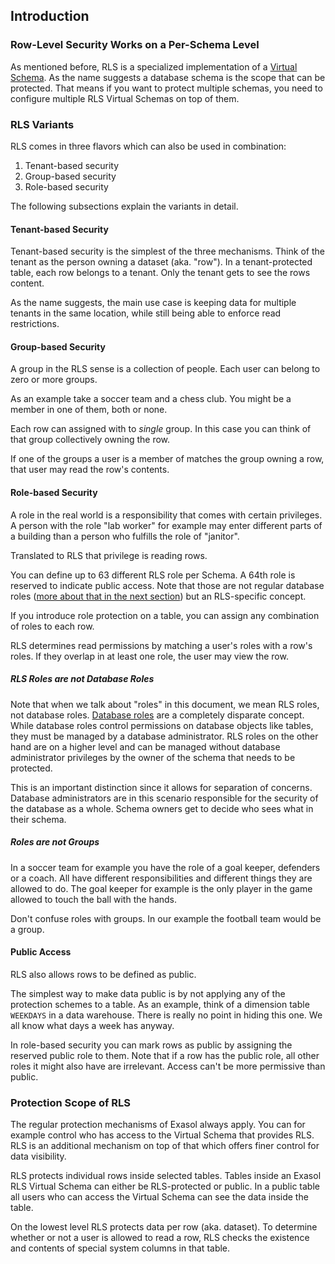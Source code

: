 ## Introduction

### Row-Level Security Works on a Per-Schema Level

As mentioned before, RLS is a specialized implementation of a [Virtual Schema](https://github.com/exasol/virtual-schemas). As the name suggests a database schema is the scope that can be protected. That means if you want to protect multiple schemas, you need to configure multiple RLS Virtual Schemas on top of them.

### RLS Variants

RLS comes in three flavors which can also be used in combination:

1. Tenant-based security
1. Group-based security
1. Role-based security

The following subsections explain the variants in detail.

#### Tenant-based Security

Tenant-based security is the simplest of the three mechanisms. Think of the tenant as the person owning a dataset (aka. "row"). In a tenant-protected table, each row belongs to a tenant. Only the tenant gets to see the rows content.

As the name suggests, the main use case is keeping data for multiple tenants in the same location, while still being able to enforce read restrictions.

#### Group-based Security

A group in the RLS sense is a collection of people. Each user can belong to zero or more groups.

As an example take a soccer team and a chess club. You might be a member in one of them, both or none.

Each row can assigned with to _single_ group. In this case you can think of that group collectively owning the row.

If one of the groups a user is a member of matches the group owning a row, that user may read the row's contents.

#### Role-based Security

A role in the real world is a responsibility that comes with certain privileges. A person with the role "lab worker" for example may enter different parts of a building than a person who fulfills the role of "janitor".

Translated to RLS that privilege is reading rows.

You can define up to 63 different RLS role per Schema. A 64th role is reserved to indicate public access. Note that those are not regular database roles ([more about that in the next section](#rls-roles-are-not-database-roles)) but an RLS-specific concept.

If you introduce role protection on a table, you can assign any combination of roles to each row.

RLS determines read permissions by matching a user's roles with a row's roles. If they overlap in at least one role, the user may view the row.

##### RLS Roles are not Database Roles

Note that when we talk about "roles" in this document, we mean RLS roles, not database roles. [Database roles](https://docs.exasol.com/sql/create_role.htm) are a completely disparate concept. While database roles control permissions on database objects like tables, they must be managed by a database administrator. RLS roles on the other hand are on a higher level and can be managed without database administrator privileges by the owner of the schema that needs to be protected.

This is an important distinction since it allows for separation of concerns. Database administrators are in this scenario responsible for the security of the database as a whole. Schema owners get to decide who sees what in their schema.

##### Roles are not Groups

In a soccer team for example you have the role of a goal keeper, defenders or a coach. All have different responsibilities and different things they are allowed to do. The goal keeper for example is the only player in the game allowed to touch the ball with the hands.

Don't confuse roles with groups. In our example the football team would be a group.

#### Public Access

RLS also allows rows to be defined as public.

The simplest way to make data public is by not applying any of the protection schemes to a table. As an example, think of a dimension table `WEEKDAYS` in a data warehouse. There is really no point in hiding this one. We all know what days a week has anyway.

In role-based security you can mark rows as public by assigning the reserved public role to them. Note that if a row has the public role, all other roles it might also have are irrelevant. Access can't be more permissive than public.

### Protection Scope of RLS

The regular protection mechanisms of Exasol always apply. You can for example control who has access to the Virtual Schema that provides RLS. RLS is an additional mechanism on top of that which offers finer control for data visibility.

RLS protects individual rows inside selected tables. Tables inside an Exasol RLS Virtual Schema can either be RLS-protected or public. In a public table all users who can access the Virtual Schema can see the data inside the table.

On the lowest level RLS protects data per row (aka. dataset). To determine whether or not a user is allowed to read a row, RLS checks the existence and contents of special system columns in that table.